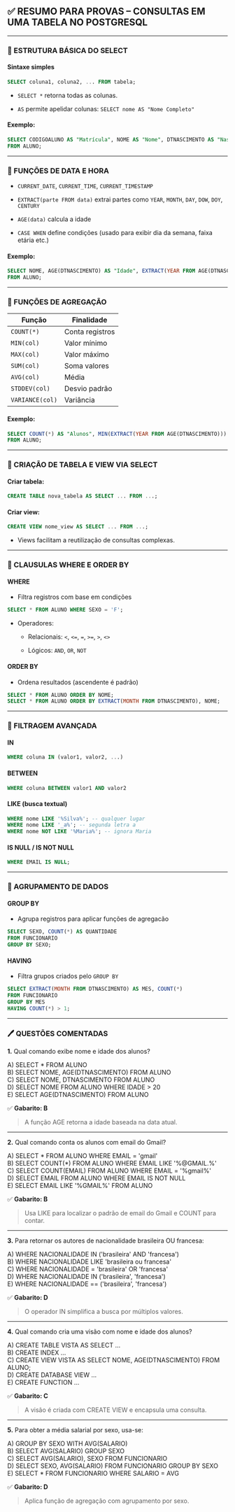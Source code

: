 ## ✅ RESUMO PARA PROVAS – CONSULTAS EM UMA TABELA NO POSTGRESQL

---

### 🔹 ESTRUTURA BÁSICA DO SELECT

#### Sintaxe simples

```sql
SELECT coluna1, coluna2, ... FROM tabela;
```

- `SELECT *` retorna todas as colunas.
    
- `AS` permite apelidar colunas: `SELECT nome AS "Nome Completo"`
    

#### Exemplo:

```sql
SELECT CODIGOALUNO AS "Matrícula", NOME AS "Nome", DTNASCIMENTO AS "Nascimento"
FROM ALUNO;
```

---

### 🔹 FUNÇÕES DE DATA E HORA

- `CURRENT_DATE`, `CURRENT_TIME`, `CURRENT_TIMESTAMP`
    
- `EXTRACT(parte FROM data)` extrai partes como `YEAR`, `MONTH`, `DAY`, `DOW`, `DOY`, `CENTURY`
    
- `AGE(data)` calcula a idade
    
- `CASE WHEN` define condições (usado para exibir dia da semana, faixa etária etc.)
    

#### Exemplo:

```sql
SELECT NOME, AGE(DTNASCIMENTO) AS "Idade", EXTRACT(YEAR FROM AGE(DTNASCIMENTO)) AS "Idade Anos"
FROM ALUNO;
```

---

### 🔹 FUNÇÕES DE AGREGAÇÃO

|Função|Finalidade|
|---|---|
|`COUNT(*)`|Conta registros|
|`MIN(col)`|Valor mínimo|
|`MAX(col)`|Valor máximo|
|`SUM(col)`|Soma valores|
|`AVG(col)`|Média|
|`STDDEV(col)`|Desvio padrão|
|`VARIANCE(col)`|Variância|

#### Exemplo:

```sql
SELECT COUNT(*) AS "Alunos", MIN(EXTRACT(YEAR FROM AGE(DTNASCIMENTO))) AS "Menor idade"
FROM ALUNO;
```

---

### 🔹 CRIAÇÃO DE TABELA E VIEW VIA SELECT

#### Criar tabela:

```sql
CREATE TABLE nova_tabela AS SELECT ... FROM ...;
```

#### Criar view:

```sql
CREATE VIEW nome_view AS SELECT ... FROM ...;
```

- Views facilitam a reutilização de consultas complexas.
    

---

### 🔹 CLAUSULAS WHERE E ORDER BY

#### WHERE

- Filtra registros com base em condições
    

```sql
SELECT * FROM ALUNO WHERE SEXO = 'F';
```

- Operadores:
    
    - Relacionais: `<`, `<=`, `=`, `>=`, `>`, `<>`
        
    - Lógicos: `AND`, `OR`, `NOT`
        

#### ORDER BY

- Ordena resultados (ascendente é padrão)
    

```sql
SELECT * FROM ALUNO ORDER BY NOME;
SELECT * FROM ALUNO ORDER BY EXTRACT(MONTH FROM DTNASCIMENTO), NOME;
```

---

### 🔹 FILTRAGEM AVANÇADA

#### IN

```sql
WHERE coluna IN (valor1, valor2, ...)
```

#### BETWEEN

```sql
WHERE coluna BETWEEN valor1 AND valor2
```

#### LIKE (busca textual)

```sql
WHERE nome LIKE '%Silva%'; -- qualquer lugar
WHERE nome LIKE '_a%'; -- segunda letra a
WHERE nome NOT LIKE '%Maria%'; -- ignora Maria
```

#### IS NULL / IS NOT NULL

```sql
WHERE EMAIL IS NULL;
```

---

### 🔹 AGRUPAMENTO DE DADOS

#### GROUP BY

- Agrupa registros para aplicar funções de agregacão
    

```sql
SELECT SEXO, COUNT(*) AS QUANTIDADE
FROM FUNCIONARIO
GROUP BY SEXO;
```

#### HAVING

- Filtra grupos criados pelo `GROUP BY`
    

```sql
SELECT EXTRACT(MONTH FROM DTNASCIMENTO) AS MES, COUNT(*)
FROM FUNCIONARIO
GROUP BY MES
HAVING COUNT(*) > 1;
```

---

### 🖊️ QUESTÕES COMENTADAS

**1.** Qual comando exibe nome e idade dos alunos?

A) SELECT * FROM ALUNO  
B) SELECT NOME, AGE(DTNASCIMENTO) FROM ALUNO  
C) SELECT NOME, DTNASCIMENTO FROM ALUNO  
D) SELECT NOME FROM ALUNO WHERE IDADE > 20  
E) SELECT AGE(DTNASCIMENTO) FROM ALUNO

✅ **Gabarito: B**

> A função AGE retorna a idade baseada na data atual.

---

**2.** Qual comando conta os alunos com email do Gmail?

A) SELECT * FROM ALUNO WHERE EMAIL = 'gmail'  
B) SELECT COUNT(*) FROM ALUNO WHERE EMAIL LIKE '%@GMAIL.%'  
C) SELECT COUNT(EMAIL) FROM ALUNO WHERE EMAIL = '%gmail%'  
D) SELECT EMAIL FROM ALUNO WHERE EMAIL IS NOT NULL  
E) SELECT EMAIL LIKE '%GMAIL%' FROM ALUNO

✅ **Gabarito: B**

> Usa LIKE para localizar o padrão de email do Gmail e COUNT para contar.

---

**3.** Para retornar os autores de nacionalidade brasileira OU francesa:

A) WHERE NACIONALIDADE IN ('brasileira' AND 'francesa')  
B) WHERE NACIONALIDADE LIKE 'brasileira ou francesa'  
C) WHERE NACIONALIDADE = 'brasileira' OR 'francesa'  
D) WHERE NACIONALIDADE IN ('brasileira', 'francesa')  
E) WHERE NACIONALIDADE == ('brasileira', 'francesa')

✅ **Gabarito: D**

> O operador IN simplifica a busca por múltiplos valores.

---

**4.** Qual comando cria uma visão com nome e idade dos alunos?

A) CREATE TABLE VISTA AS SELECT ...  
B) CREATE INDEX ...  
C) CREATE VIEW VISTA AS SELECT NOME, AGE(DTNASCIMENTO) FROM ALUNO;  
D) CREATE DATABASE VIEW ...  
E) CREATE FUNCTION ...

✅ **Gabarito: C**

> A visão é criada com CREATE VIEW e encapsula uma consulta.

---

**5.** Para obter a média salarial por sexo, usa-se:

A) GROUP BY SEXO WITH AVG(SALARIO)  
B) SELECT AVG(SALARIO) GROUP SEXO  
C) SELECT AVG(SALARIO), SEXO FROM FUNCIONARIO  
D) SELECT SEXO, AVG(SALARIO) FROM FUNCIONARIO GROUP BY SEXO  
E) SELECT * FROM FUNCIONARIO WHERE SALARIO = AVG

✅ **Gabarito: D**

> Aplica função de agregação com agrupamento por sexo.